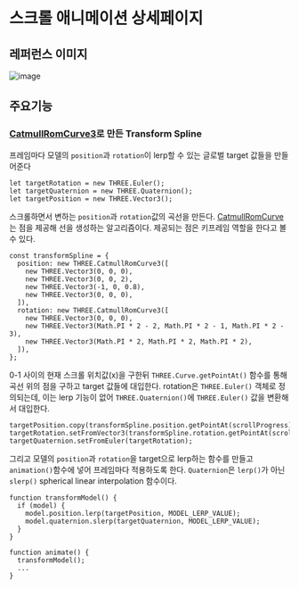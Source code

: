 # 스크롤 애니메이션 상세페이지

## 레퍼런스 이미지
![image](https://github.com/user-attachments/assets/5ba74cef-e3bd-43b0-b8d2-a4744e03f311)

## 주요기능
### [CatmullRomCurve3](https://threejs.org/docs/index.html?q=cat#api/en/extras/curves/CatmullRomCurve3)로 만든 Transform Spline
프레임마다 모델의 `position`과 `rotation`이 lerp할 수 있는 글로벌 target 값들을 만들어준다
```
let targetRotation = new THREE.Euler();
let targetQuaternion = new THREE.Quaternion();
let targetPosition = new THREE.Vector3();
```

스크롤하면서 변하는 `position`과 `rotation`값의 곡선을 만든다.
[CatmullRomCurve](https://en.wikipedia.org/wiki/Centripetal_Catmull%E2%80%93Rom_spline)는 점을 제공해 선을 생성하는 알고리즘이다.
제공되는 점은 키프레임 역할을 한다고 볼 수 있다.
```
const transformSpline = {
  position: new THREE.CatmullRomCurve3([
    new THREE.Vector3(0, 0, 0),
    new THREE.Vector3(0, 0, 2),
    new THREE.Vector3(-1, 0, 0.8),
    new THREE.Vector3(0, 0, 0),
  ]),
  rotation: new THREE.CatmullRomCurve3([
    new THREE.Vector3(0, 0, 0),
    new THREE.Vector3(Math.PI * 2 - 2, Math.PI * 2 - 1, Math.PI * 2 - 3),
    new THREE.Vector3(Math.PI * 2, Math.PI * 2, Math.PI * 2),
  ]),
};
```

0-1 사이의 현재 스크롤 위치값(x)을 구한뒤 `THREE.Curve.getPointAt()` 함수를 통해 곡선 위의 점을 구하고 target 값들에 대입한다.
rotation은 `THREE.Euler()` 객체로 정의되는데, 이는 lerp 기능이 없어 `THREE.Quaternion()`에 `THREE.Euler()` 값을 변환해서 대입한다.
```
targetPosition.copy(transformSpline.position.getPointAt(scrollProgress));
targetRotation.setFromVector3(transformSpline.rotation.getPointAt(scrollProgress));
targetQuaternion.setFromEuler(targetRotation);
```

그리고 모델의 `position`과 `rotation`을 target으로 lerp하는 함수를 만들고 `animation()`함수에 넣어 프레임마다 적용하도록 한다. `Quaternion`은 `lerp()`가 아닌 `slerp()` spherical linear interpolation 함수이다.
```
function transformModel() {
  if (model) {
    model.position.lerp(targetPosition, MODEL_LERP_VALUE);
    model.quaternion.slerp(targetQuaternion, MODEL_LERP_VALUE);
  }
}
```
```
function animate() {
  transformModel();
  ...
}
```
